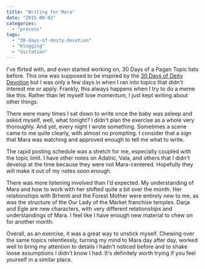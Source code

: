 ```yaml
---
title: "Writing for Mara"
date: "2015-09-02"
categories: 
  - "process"
tags: 
  - "30-days-of-deity-devotion"
  - "blogging"
  - "dictation"
---
```


I've flirted with, and even started working on, 30 Days of a Pagan Topic lists before. This one was supposed to be inspired by the [30 Days of Deity Devotion](https://paganleft.wordpress.com/blog-challenges-2014/30-days-of-deity-devotion/) but I was only a few days in when I ran into topics that didn't interest me or apply. Frankly, this always happens when I try to do a meme like this. Rather than let myself lose momentum, I just kept writing about other things.

There were many times I sat down to write once the baby was asleep and asked myself, well, what tonight? I didn't plan the exercise as a whole very thoroughly. And yet, every night I wrote something. Sometimes a scene came to me quite clearly, with almost no prompting. I consider that a sign that Mara was watching and approved enough to tell me what to write.

The rapid posting schedule was a stretch for me, especially coupled with the topic limit. I have other notes on Adalric, Vala, and others that I didn't develop at the time because they were not Mara-centered. Hopefully they will make it out of my notes soon enough.

There was more listening involved than I'd expected. My understanding of Mara and how to work with her shifted quite a bit over the month. Her relationships with Brhenti and the Forest Mother were entirely new to me, as was the structure of the Our Lady of the Market franchise temples. Darja and Egle are new characters, with very different relationships and understandings of Mara. I feel like I have enough new material to chew on for another month.

Overall, as an exercise, it was a great way to unstick myself. Chewing over the same topics relentlessly, turning my mind to Mara day after day, worked well to bring my attention to details I hadn't noticed before and to shake loose assumptions I didn't know I had. It's definitely worth trying if you feel yourself in a similar place.

